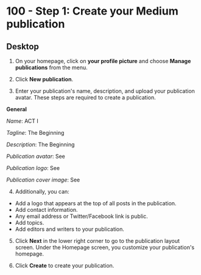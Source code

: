 # 100 - Step 1: Create your Medium publication

## Desktop

1. On your homepage, click on **your profile picture** and choose **Manage publications** from the menu.

2. Click **New publication**.

3. Enter your publication's name, description, and upload your publication avatar. These steps are required to create a publication.

**General**

*Name*: ACT I

*Tagline*: The Beginning

*Description*: The Beginning

*Publication avatar*: See 

*Publication logo*: See 

*Publication cover image*: See

4. Additionally, you can:
- Add a logo that appears at the top of all posts in the publication.
- Add contact information.
- Any email address or Twitter/Facebook link is public.
- Add topics.
- Add editors and writers to your publication.

5. Click **Next** in the lower right corner to go to the publication layout screen. Under the Homepage screen, you customize your publication's homepage.

6. Click **Create** to create your publication. 
